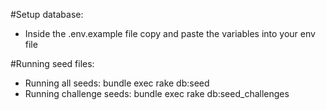 #Setup database:
- Inside the .env.example file copy and paste the variables into your env file

#Running seed files:
- Running all seeds: bundle exec rake db:seed
- Running challenge seeds: bundle exec rake db:seed_challenges
